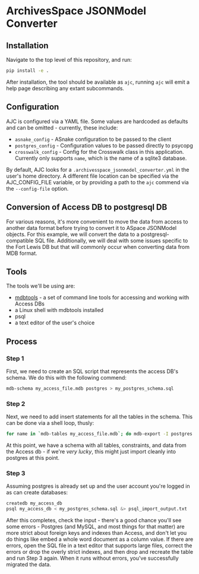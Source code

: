 # ArchivesSpace JSONModel Converter

## Installation

Navigate to the top level of this repository, and run:

```bash
pip install -e .
```

After installation, the tool should be available as `ajc`, running `ajc` will emit a help page describing any extant subcommands.

## Configuration

AJC is configured via a YAML file. Some values are hardcoded as defaults and can be omitted - currently, these include:

- `asnake_config` - ASnake configuration to be passed to the client
- `postgres_config` - Configuration values to be passed directly to psycopg
- `crosswalk_config` - Config for the Crosswalk class in this application. Currently only supports `name`, which is the name of a sqlite3 database.

By default, AJC looks for a `.archivesspace_jsonmodel_converter.yml` in the user's home directory.  A different file location can be specified via the AJC_CONFIG_FILE variable, or by providing a path to the `ajc` commend via the `--config-file` option.



## Conversion of Access DB to postgresql DB

For various reasons, it's more convenient to move the data from access to another data format before trying to convert it to ASpace JSONModel objects.  For this example, we will convert the data to a postgresql-compatible SQL file.  Additionally, we will deal with some issues specific to the Fort Lewis DB but that will commonly occur when converting data from MDB format.

## Tools
The tools we'll be using are:

- [mdbtools](https://github.com/mdbtools/mdbtools) - a set of command line tools for accessing and working with Access DBs
- a Linux shell with mdbtools installed
- psql
- a text editor of the user's choice

## Process
### Step 1
First, we need to create an SQL script that represents the access DB's schema.  We do this with the following commend:
```bash
mdb-schema my_access_file.mdb postgres > my_postgres_schema.sql
```

### Step 2
Next, we need to add insert statements for all the tables in the schema.  This can be done via a shell loop, thusly:
```bash
for name in `mdb-tables my_access_file.mdb`; do mdb-export -I postgres my_access_file.mdb $name >> my_postgres_schema.sql; done
```

At this point, we have a schema with all tables, constraints, and data from the Access db - if we're _very lucky_, this might just import cleanly into postgres at this point.

### Step 3
Assuming postgres is already set up and the user account you're logged in as can create databases:
```bash
createdb my_access_db
psql my_access_db < my_postgres_schema.sql &> psql_import_output.txt
```

After this completes, check the input - there's a good chance you'll see some errors - Postgres (and MySQL, and most things for that matter) are more strict about foreign keys and indexes than Access, and don't let you do things like embed a whole word document as a column value. If there are errors, open the SQL file in a text editor that supports large files, correct the errors or drop the overly strict indexes, and then drop and recreate the table and run Step 3 again. When it runs without errors, you've successfully migrated the data.
